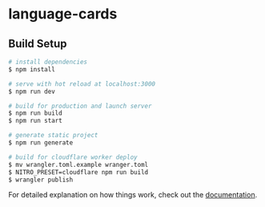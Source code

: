 # language-cards

## Build Setup

```bash
# install dependencies
$ npm install

# serve with hot reload at localhost:3000
$ npm run dev

# build for production and launch server
$ npm run build
$ npm run start

# generate static project
$ npm run generate

# build for cloudflare worker deploy
$ mv wrangler.toml.example wranger.toml
$ NITRO_PRESET=cloudflare npm run build
$ wrangler publish
```

For detailed explanation on how things work, check out the [documentation](https://v3.nuxtjs.org).

